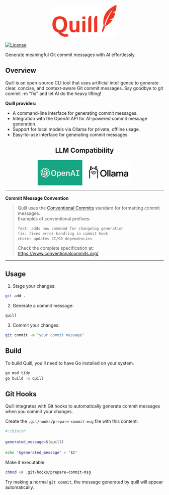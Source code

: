 <div align="center">
    <img alt="quill-logo" height="100px" src="./assets/quill-logo.png">
</div>

[![License](https://img.shields.io/badge/License-MIT-blue.svg)](LICENSE)

Generate meaningful Git commit messages with AI effortlessly.

## Overview
Quill is an open-source CLI tool that uses artificial intelligence to generate clear, concise, and context-aware Git commit messages. Say goodbye to git commit -m "fix" and let AI do the heavy lifting!

**Quill provides:**
- A command-line interface for generating commit messages.
- Integration with the OpenAI API for AI-powered commit message generation.
- Support for local models via Ollama for private, offline usage.
- Easy-to-use interface for generating commit messages.

<div align="center">
    <h2>LLM Compatibility</h2>
</div>

<p align="center">
    <img alt="llm-support" height="80px" src="./assets/llm_logo/openai.png" style="margin-right: 10px;">
    <img alt="llm-support" height="80px" src="./assets/llm_logo/ollama.png">
</p>

---

**Commit Message Convention**  
> Quill uses the [Conventional Commits](https://www.conventionalcommits.org/) standard for formatting commit messages.  
> Examples of conventional prefixes:  
> ```
> feat: adds new command for changelog generation
> fix: fixes error handling in commit hook
> chore: updates CI/CD dependencies
> ```
> Check the complete specification at: https://www.conventionalcommits.org/
---

## Usage
1. Stage your changes:
```bash
git add .
```
2. Generate a commit message:
```bash
quill
```
3. Commit your changes:
```bash
git commit -m "your commit message"
```

## Build
To build Quill, you'll need to have Go installed on your system.
```bash
go mod tidy
go build -o quill
```

## Git Hooks
Quill integrates with Git hooks to automatically generate commit messages when you commit your changes.


Create the `.git/hooks/prepare-commit-msg` file with this content:
```sh
#!/bin/sh

generated_message=$(quill)

echo "$generated_message" > "$1"
```
Make it executable:
```bash
chmod +x .git/hooks/prepare-commit-msg
```

Try making a normal `git commit`, the message generated by quill will appear automatically.
